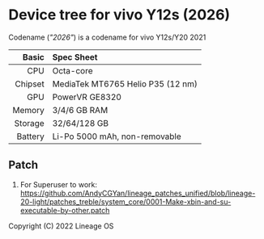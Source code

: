 Device tree for vivo Y12s (2026)
=================================================

Codename (_"2026"_) is a codename for vivo Y12s/Y20 2021

| Basic                   | Spec Sheet                                                                                                                     |
| -----------------------:|:------------------------------------------------------------------------------------------------------------------------------ |
| CPU                     | Octa-core                                                                                                                      |
| Chipset                 | MediaTek MT6765 Helio P35 (12 nm)                                                                                                            |
| GPU                     | PowerVR GE8320                                                                                                                   |
| Memory                  | 3/4/6 GB RAM                                                                                                                   |
| Storage                 | 32/64/128 GB                                                                                                                      |
| Battery                 | Li-Po 5000 mAh, non-removable                                                                                           |

## Patch
1. For Superuser to work: https://github.com/AndyCGYan/lineage_patches_unified/blob/lineage-20-light/patches_treble/system_core/0001-Make-xbin-and-su-executable-by-other.patch

Copyright (C) 2022 Lineage OS